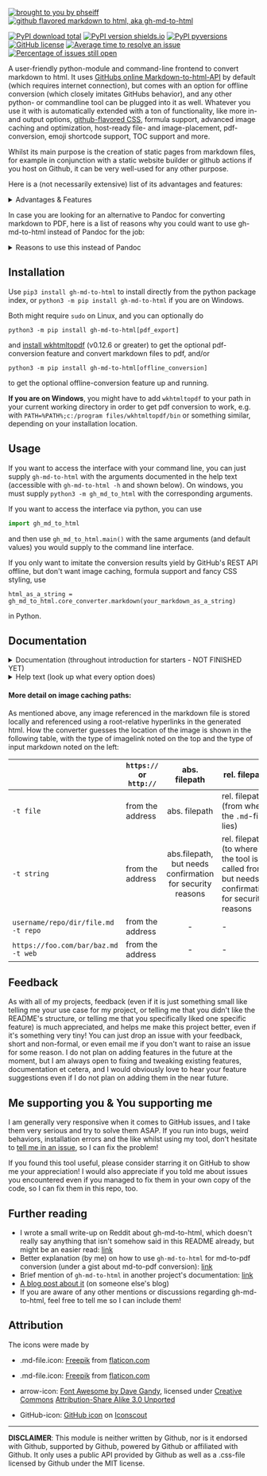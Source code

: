 [![brought to you by phseiff](https://phseiff.com/images/brought-to-you-by-phseiff.svg)](https://github.com/phseiff)
[![github flavored markdown to html, aka gh-md-to-html](https://raw.githubusercontent.com/phseiff/github-flavored-markdown-to-html/master/docs/header.svg)](https://github.com/phseiff/github-flavored-markdown-to-html)

<!-- [![HitCount](http://hits.dwyl.com/phseiff/github-flavored-markdown-to-html.svg)](http://hits.dwyl.com/phseiff/github-flavored-markdown-to-html) -->
[![PyPI download total](https://img.shields.io/pypi/dm/gh-md-to-html.svg)](https://pypistats.org/packages/gh-md-to-html)
[![PyPI version shields.io](https://img.shields.io/pypi/v/gh-md-to-html.svg)](https://pypi.python.org/pypi/gh-md-to-html/)
[![PyPI pyversions](https://img.shields.io/pypi/pyversions/gh-md-to-html.svg)](https://pypi.python.org/pypi/gh-md-to-html/)
[![GitHub license](https://img.shields.io/github/license/phseiff/github-flavored-markdown-to-html.svg)](https://github.com/phseiff/github-flavored-markdown-to-html/blob/master/LICENSE.txt)
[![Average time to resolve an issue](http://isitmaintained.com/badge/resolution/phseiff/github-flavored-markdown-to-html.svg)](http://isitmaintained.com/project/phseiff/github-flavored-markdown-to-html)
[![Percentage of issues still open](http://isitmaintained.com/badge/open/phseiff/github-flavored-markdown-to-html.svg)](http://isitmaintained.com/project/phseiff/github-flavored-markdown-to-html)
<!-- ![Health measured by landscape.io](https://landscape.io/github/phseiff/github-flavored-markdown-to-html/master/landscape.png) -->

A user-friendly python-module and command-line frontend to convert markdown to html. It uses
[GitHubs online Markdown-to-html-API](https://docs.github.com/en/rest/reference/markdown) by default (which requires
internet connection), but comes with an option for offline conversion (which closely imitates GitHubs behavior), and any other python- or commandline tool can be plugged into it as well.
Whatever you use it with is automatically extended with a ton of functionality, like more in- and output options,
[github-flavored CSS](https://github.githubassets.com/assets/gist-embed-52b3348036dbd45f4ab76e44de42ebc4.css), formula
support, advanced image caching and optimization, host-ready file- and image-placement, pdf-conversion, emoji shortcode support, TOC support and more.

Whilst its main purpose is the creation of static pages from markdown files, for example in conjunction with a static
website builder or github actions if you host on Github, it can be very well-used for any other purpose.

Here is a (not necessarily extensive) list of its advantages and features:

<details><summary>Advantages & Features</summary>

<!--Advantages include<sup>(sorted by importance; skip the rest as soon as you're convinced!</sup>-->:

* Lets you specify the markdown to convert as a string, as a repository path, as a local
  file name or as a hyperlink.
* Pulls any images referenced in the markdown files from the web/ your local storage and
  places them in a directory relative to your specified website root, so the resulting file structure is host-ready for
  static sites. Multiple arguments allow the customization of the saving locations, but the images will always be
  referenced correctly in the resulting html files. This is especially useful since it reflects GitHub's behavior to serve cached copies of README-images instead of linking to them directly, reducing tracking and possibly downscaling overlarge images in the process.
* Creates all links as root-relative hyperlinks and lets you specify the root directory
  as well as the locations for css and images, but uses smart standard values for
  everything.
* Supports inline LaTeX-formulas (use `$`-formula-`$` to use them), which GitHub usually doesn't. gh-md-to-html uses
  [LaTeX](https://www.tug.org/texlive/) and [dvisvgm](https://dvisvgm.de/) if they are both installed (advantage: fast,
  requires no internet), and otherwise the [Codecogs EqnEditor](https://latex.codecogs.com/) (advantage: doesn't require
  you to install 3 GB of LaTeX libraries) to achieve this.
* Supports exporting to pdf with or without Github styling, using the
  [pdfkit](https://pypi.org/project/pdfkit/) python module (if it is installed).
* Tested and optimized to look good when using [DarkReader](https://github.com/darkreader/darkreader) (the
  .js-module as well as the browser extension). This is especially relevant considering that DarkReader doesn't usually
  shift the colors of svg images, and the formulas added by gh-md-to-html's formula support are embedded as inline svg.
  gh-md-to-html ensured that the formulas are the same color as the text, shifted in accordance with DarkReader's
  current/enabled colorscheme.
* Supports umlauts and other non-ascii-characters in plain text as well as in multiline code blocks, which the github
  REST api usually doesn't.
* Allows you to choose which tool or module to use at its core for the basic markdown to html conversion.
* Styles its output with github's README-css (can be turned off).
* Allows you to choose a width for the box surrounding the text; this can increase readability if you intend to host the
  markdown file stand-alone rather than embedded into a different html file (see
  [#25](https://github.com/phseiff/github-flavored-markdown-to-html/issues/25) and
  [Wikipedia](https://en.wikipedia.org/wiki/Line_length)).
* Comes with an optional support for the use of `[[_TOC_]]`, `{:toc}` and `[toc]` at the beginning of an otherwise empty
  line to create a table of content for the document, like GitLab-flavored markdown does, among others.
* Comes with an option to compress and downscale all images referenced in the markdown file (does not affect the
  original images) with a specified background color (default is white) for converting RGBA to RGB, and a specified
  compression rate (default is 90). Images with a specified width or height attribute in pixels get scaled down to that
  size to reduce loading time. This helps severely reduce the size of generated pages for markdown files with lots of
  images. There is also an option to save all images in multiple sizes and let the html viewer/browser pick the one
  fitting for the viewport size (using the img srcset attribute), thus making gh-md-to-html the only md-to-html
  converter with builtin srcset support for image load reduction.
* If two equal images from equal or different sources are referenced in the given markdown file, and both would be saved
  in the same resolution et cetera, both are pointed to the same copy in the generated html to minimize loading
  overhead.
* Comes with an option to closely imitate GitHub's markdown-to-html-conversion behavior offline!
* Emoji shortcode support.
* Probably even more than that - this list here is no longer maintained, refer to the documentation further down this README for all options.

</details>

In case you are looking for an alternative to Pandoc for converting markdown to PDF, here is a list of reasons why you could want to use gh-md-to-html instead of Pandoc for the job:

<details><summary>Reasons to use this instead of Pandoc</summary>

Whilst using pandoc to convert from markdown to pdf usually yields more beautiful results (pandoc uses LaTeX, after
all), gh-md-to-html has its own set of advantages when it comes to quickly converting complex files for a homework
assignment or other purposes where reliability weights more than beauty:

* pandoc converts .md to LaTeX and then renders it to pdf, which means that images embedded in the .md are shown where
  they fit best in the .pdf and not, as one would expect it from a .md-file, exactly where they were embedded.
* pandoc's pandoc-flavored markdown supports formulas; however, some specific rules apply regarding the amount of
  whitespace cornering the `$`-signs and what characters the formula may start with. These rules do not apply in some
  common markdown editors like MarkText, though, which leads to lots of frustration when formulas that worked in the
  editor don't work anymore when converting with pandoc (MarkText's own export-to-pdf-function sometimes fails on
  formula-heavy files without an error message, though, which makes it even less reliable). The worst part is that,
  whenever pandoc fails converting .md to .pdf because of this, it shows the line number of the error based on the
  intermediate .tex-file instead of the input .md-file, which makes it difficult to find the problem's root.
  As you might have guessed, gh-md-to-html couldn't care less about the amount of whitespace you start your formulas
  with, leaving this decision up to you.
* pandoc supports multiple markdown flavors. The sole formula-supporting one of these is pandoc-flavored markdown, which
  comes with some quite specific requirements regarding the amount of trailing whitespace before a sub-list in a nested
  list, and other requirements to create multi-line bullet point entries. These requirements are not fulfilled my many
  markdown-editors (such as MarkText) and not required by many other markdown flavors, causing pandoc to not render
  multiline bullet point entries and nestled lists correctly in many cases.
  gh-md-to-html, on the other hand, supports **both** nested lists like you would expect it, **and** formulas, releasing
  the burden of having to edit entire markdown files to make then work with pandoc's md-to-html-conversion from your
  shoulders.

To sum it up, pandoc's md-to-pdf-conversion acts quite unusual when it comes to images, nested lists, multiline bullet
point entries, or formulas, and gh-md-to-html does not.

</details>

## Installation

Use `pip3 install gh-md-to-html` to install directly from the python package index, or `python3 -m pip install gh-md-to-html` if
you are on Windows.

Both might require `sudo` on Linux, and you can optionally do

```
python3 -m pip install gh-md-to-html[pdf_export]
```

and [install wkhtmltopdf](https://wkhtmltopdf.org/downloads.html) (v0.12.6 or greater) to get the optional pdf-conversion feature and convert markdown files to pdf, and/or

```
python3 -m pip install gh-md-to-html[offline_conversion]
```

to get the optional offline-conversion feature up and running.

**If you are on Windows**, you might have to add `wkhtmltopdf` to your path in your current working directory in order to get pdf conversion to work, e.g. with `PATH=%PATH%;c:/program files/wkhtmltopdf/bin` or something similar, depending on your installation location.

## Usage

If you want to access the interface with your command line, you can just supply
`gh-md-to-html` with the arguments documented in the help text (accessible with
`gh-md-to-html -h` and shown below). On windows, you must supply `python3 -m gh_md_to_html` with the corresponding
arguments.

If you want to access the interface via python, you can use

```python
import gh_md_to_html
```

and then use `gh_md_to_html.main()` with the same arguments (and default values) you would
supply to the command line interface.

If you only want to imitate the conversion results yield by GitHub's REST API offline, but don't want image caching,
formula support and fancy CSS styling, use

```
html_as_a_string = gh_md_to_html.core_converter.markdown(your_markdown_as_a_string)
```

in Python.

<!--
If you call `gh-md-to-html foo.md` without any additional options, you will get a file called `foo.html` in the same directory as `foo.md`, with all the images referenced in `foo.md` in a folder called `images` and the required CSS in a folder called `github-markdown-css` (both linked by `foo.html` using absolute relative links).
-->

## Documentation

<details><summary>Documentation (throughout introduction for starters - NOT FINISHED YET)</summary>

<br>

* **Usage**: `gh-md-to-html <input_name> <optional_arguments>`

* **Default behavior**:<br>
  By default, gh-md-to-html takes a markdown file name as an argument, and saves the generated HTMl in a file of the same name, with `.html` instead of `.md`.<br>
  Some quirks:
  * The generated CSS is stored in `github-markdown-css/github-css.css` (add `-c` to make it inline instead).
  * All referenced images are cached, stored & referenced in `./images` (add `-i` to disable this).
  * All image & css links assume that you want to host the html file with your current directory as the root directory (add `-w` if you want to directly view it in a browser instead).
  * All `id`s and file-internal links are prefaced by `user-content-`, so you can embed the generated html in a bigger website without risking ID clashes.
  
* **Some common use cases**:<br>
  Through past issues, I realised that there are some very common use cases that most people seem to have for this module. Here are the most common ones, and which options and arguments to use for them:
  * **preview a GitHub README**: use `-i -w --math false --box-width 25cm`, though [grip](https://github.com/joeyespo/grip) might be more efficient for this purpose.
  * **preview a GitLab README**: see above, and add `--toc` to support GitLab's TOC syntax.
  * **as an alternative to pandoc-flavored markdown**: use `--math true --emoji-support 0 --dont-make-images-links true`.
  * **having everything in one file**: use `-i -c` to have everything in one file.

* **Converting markdown files from the web** with `--origin-type`:<br>
  You might want to not only convert a local markdown file, but also a file from a GitHub repository, a web-hosted one, or the contents of a string. Simply downloading these or storing them in a file is often not enough, since their location on the web also influences how the links to images they reference must be resolved. Luckily, gh-md-to-html has got your back!<br>
  There is a number of different arguments you can use to describe what kind of file the input you gave references:
  * `--origin-type file`: The default; takes a (relative or absolute) file path
  * `--origin-type repo`: Takes a pth to a markdown file in a github repository, in the format `<user_name>/<repo_name>/<branch-name>/<path_to_markdown>.md`.
  * `--origin-type web`: Takes the url of a web-hosted markdown file.
  * `--origin-type string`: Takes a string containing markdown.
  Some of these options you use influences how image links within the markdown file are resolved; a later section of this README outlines this in detail.

* **Fine-tuning what goes where**:<br>
  gh-md-to-html is written with the goal of generating a host-ready static website for you, with your current working directory as its root. Aside from using `-w` to disable this and allow you to view the generated file directly in a browser, there are a number of options that allow you to fine-tune what goes where, and most popularly, change the root of the website.
  There is no need to do so unless you want to for some reason, so don't bother reading this if you don't need to!
  * `--website-root`(or `-w`): Leaving this option empty, as discussed above, allows you to preview the generated html file directly in a browser (on most systems by double-clicking it) in case you don't want to host the generated html file, but you can also supply any directory that you want to use as the website's root to this. It defaults to your current working directory.
  * `--destination` (or `-d`): The path, relative to `--website-root`, in which the generated html file is stored. By default, the website root is used for this.
  * `--image-paths` (or `-i`): You can leave this empty to disable image caching, as described above (though this won't work in case you modified `--origin-type`), or supply a path relative to website-root to modify where images are stored. It defaults to `images`.<br>
    Image caching makes sure that two pixel-identical images are stored in the same file location, to minimize loading time for files with multiple identical images.
    The `image-paths`-directory isn't automatically emptied between multiple runs of gh-md-to-html for this reason, to ensure that this optimization can be used cross-file when converting multiple files in a bulk.
    <!-- You will have to manually empty it or wrap your own automization around gh-md-to-html to empty it between every run. -->
  * `--css-paths` (or `-c`): You can leave this empty to disable storing the CSS in an external CSS file (useful e.g. if you want to convert only one file), as described above, or supply a path relative to website-root to modify where the CSS file (called `github-css.css`) will be stored.
    The default is `github-markdown-css`.
  * `--output-name` (or `-n`): The file name under which to store the generated html file in the destination-directory.
    You can use `<name>` anywhere in this string, and it will automatically be replaced with the name of the markdown file, so, for example, `gh-md-to-html inp.md -n "<name>-conv.html"` will store the result in `ino-conv.html` (this doesn't work with `--origin-type string`, of course).<br>
    You can also use `-n print` in order to simply write the output to STDOUT (print it on the console) instead of saving it anywhere.
    The default value is `<name>.html`, so it adapts to your input file name.
  * `--output-pdf` (or `-p`): The file in which to store the generated pdf.
    You can use the `<name>`-syntax here as well. If the `-p`-option isn't used, no pdf will be generated (and you need to have followed the pdfkit & wkhtmltopdf installation instructions above to have this option work), but you can use `-p` without any arguments to have it use `<name>.pdf` as a sensitive file name default.

* **exporting as pdf**:<br>
  As mentioned above, you can export the generated HTML file as a pdf using the `--output-pdf`-option.
  Doing so requires you to have `wkhtmltopdf` installed (the Qt-patched version), to add it to the PATH (if you are on Windows), and to have `pdfkit` installed (e.g. via `pip3 install gh-md-to-html[offline_conversion]`), but all of these requirements are already outlined above in the [installation](#installation) section.<br>
  There are some things worth noting here, though. First of all, DO NOT use this option if you have valuable information in a file called `{yourpdfexportdestination}.html`, where `{yourpdfexportdestination}` is what you supplied to `-p`, since this file will be temporarily overwritten in the process; furthermore, do not use `-p` at all if you are supplying untrusted input to the `-x`-option.<br>
  There are also some options specifically tailored for use with `-p`; these are currently:
  * `--style-pdf` (or `-s`): Set this to `false` to disable styling the generated PDF file with GitHub's CSS. You might want to do this because the border that GitHub's CSS draws around the page can look counterintuitive in PDFs, though doing so can also negatively influence the appearance of other parts, so use this with a grain of salt.

* **changing which core markdown converter to use**:<br>
  gh-md-to-html doesn't actually do all that much heavy lifting itself when it comes to parsing markdown and converting it to PDF; instead, it wraps around a so-called "core converter" that does the basic conversion according to the markdown spec, and builds its own options, features, customizations and styling on top of that. By default, the GitHub markdown REST API is used for that, since it comes closest to what GitHub does with its READMEs, but you can also give gh-md-to-html any other basic markdown converter to work with.

  gh-md-to-html also comes with two build-in alternative core converters to use, that imitate GitHub's REST API as close as possible whilst adding their own personal touch to it.

  Option to decide the core converter:
  * `--core-converter` (or `-o`): You can use this option to choose from a number of pre-defined core converters (see below) in case you want to differ from the default one.
  
    You can also supply a bash command (on UNIX/Linux systems) to this, or a cmd.exe command on Windows, in which `{md}` stands as a placeholder for where the shell-escaped input markdown will be inserted by gh-md-to-html. For example,<br>
    `gh-md-to-html inp.md -o "pandoc -f markdown -t html <<< {md}"`<br>
    will use pandoc as its core converter.<br/>
    You can also do so using multiple commands, like<br>
    `gh-md-to-html -o "printf {md} >> temp.md; pandoc -f markdown -t html temp.md; rm temp.md"`,<br>
    as long as the result is printed to stdout.
  
    If you use the Python-interface to gh-md-to-html, you can also supply any function that converts a markdown string into a html string to this argument. 
  
  Pre-defined core converters that you can easily supply to `--core-converter` as strings:
  * `OFFLINE`: Imitates GitHub's markdown REST API, but offline using mistune. This requires the optional dependencies for "offline_conversion" to be satisfied, by using `pip3 install gh-md-to-html[offline_conversion]` or `pip3 install mistune>=2.0.0rc1`.
  * `OFFLINE+`: Behaves identical to OFFLINE, but it doesn't remove potentially harmful content like javascript and css like the GitHub REST API usually does. DO NOT USE THIS FEATURE unless you need a way to convert secure manually-checked markdown files without having all your inline js/styling stripped away!

* **support for inline-formulas**:<br>
  `gh-md-to-html` supports, by default, inline formulas (no matter which core converter, see above, you use).
  This means that you can write a LaTeX formula between two dollar signs on the same line, and it will be replaced with an SVG image displaying said formula. For example, <br>
  `$e = m \cdot c^2$`<br>
  will add Einstein's famous formula as a svg image, well-aligned with the rest of the text surrounding it, into your document.

  `gh-md-to-html` always tries to use your local LaTeX installation to do this conversion (advantage: fast and doesn't require internet).
  However, if [LaTeX](https://www.tug.org/texlive/) or [dvisvgm](https://dvisvgm.de/) are not installed or it can't find them, it uses [an online converter](https://latex.codecogs.com/) (advantage: doesn't require you to install 3 GB of LaTeX libraries) to achieve this.

  You can use the following options to modify this behavior:
  * `--math` (or `-m`): Set this to `false` to disable formula rendering.
  * `--suppress-online-fallbacks`: Set this to `true` to disable the online fallback for formula rendering, raising an error if its requirements aren't locally installed or can't be found for some reason.

* **image caching and image compression**:<br>
  As explained in-depth above, gh-md-to-html saves images so they can all be loaden from the same folder. This comes with the advantages of
  * potentially reducing tracking (in case the images where hosted on a 3rd-party website)
  * reducing the number of DNS lookups required to show your generated HTMl file (in case the images where hosted on different 3rd-party websites)
  * reducing the number of images to load (if one or multiple md files you intend to host or view as html files contain the same or pixel-identical images)
  
  In addition to these advantages, gh-md-to-html also allows you to set a level of image compression to use for these images. If you decide to do so, every image will be converted to JPEG (using a background color and quality settings of your liking), and images will be downscaled if the generated html states that they won't be needed at their full size anyways (you can make use of this e.g. by using `<img>`-tags directly in your document and supplying them with an explicit `width` or `height` value).

  gh-md-to-html is also the only markdown converter capable of making use of the html `srcset`-attribute, which allows the generated document to reference several differently scaled versions of the same image, of whom the browser will then load the smallest large-enough one on smaller screen sizes, leading to great load reductions e.g. on mobile.
  Enabling this feature can lead to further loading time reductions without sacrificing any visible image quality, which makes gh-md-to-html the best choice if you want to generate fast-loading websites from your image-heavy markdown files.

  The option to use for all of this is
  * `--compress-images`.<br>
    and it accepts a piece of JSON data with the following attributes:
    * `bg-color`: the color to use as a background color when converting RGBA-images to jpeg (an RGB-format).
      Defaults to "`white`" and accepts almost any HTML5 color-value ("`#FFFFFF`", "`#ffffff`", "`white`" and "`rgb(255, 255, 255)`" would've all been valid values).
    * `progressive`: Save images as progressive jpegs.
      Default is False.
    * `srcset`: Save differently scaled versions of the image and provide them to the image in its srcset attribute.
      Defaults to False.
      Takes an array of different widths or `True`, which serves as a shortcut for "`[500, 800, 1200, 1500, 1800, 2000]`".
    * `quality`: a value from 0 to 100 describing at which quality the images should be saved.
      Defaults to 90.
      If a specific size is specified for a specific image in the html, the image is always converted to the right size *before* reducing the quality.
    
    If this argument is left empty, no compression is used at all.
    If this argument is set to True, all default values are used.
    If it is set to json data and some values are omitted, the defaults ones are used for these.
  
    You can also pass a dict instead of a string containing JSON data if you are using this option in the Python frontend.
  
    Image compression won't work, for obvious reasons, if you use `-i` to disable image caching.

* **my personal choices**:<br>
  GitHub-flavored markdown and markdown in general makes some unpopular choices, and gh-md-to-html, imitating it, also makes a lot of these. If your goal isn't to be as close as possible to (github-flavored) markdown, and you want to utilize the full power that gh-md-to-html offers to the fullest, I recommend the following (very opinionated) list of settings and options. Note that some of these aren't safe when converting user-generated content, though.
  * `--math true`: This is already enabled by default, so not really a recommendation, but you'll most likely want to have LaTeX math support in your file.
  * `--core-converter OFFLINE+`: This converts the markdown files offline instead of using GitHub's REST API, and allows the use of unsafe things like inline code and every html you could wish for in your markdown file.
  * `--compress-images`: There are many ways to finetune this options, but it allows for some great optimizations on the cached images, including the use of the HTML  `srcset`-attribute, which no other markdown converter currently supports afaik.
  * `--box-width 25cm`: You'll most likely want to limit the width of the box in which the generated website's content is displayed [for reasons of readability](https://en.wikipedia.org/wiki/Line_length), unless you plan to embed the generated html into a bigger html file.
  * `--toc true`: This allows you to use `[[_TOC_]]` as a shortcut for a table of contents in the generated file.
  * `--dont-make-images-links true`: By default, GitHub wraps every image into a link to the image source, unless the image is already wrapped into a different link. This option disables this behavior for more control over your image's links.
  * `--emoji-support 2`: gh-md-to-html supports using emoji shortcodes, like `:joy:`, which are then replaced with emojis in the generated html file. `--emoji-support 2` takes this one level further this by allowing you to use your own custom emojis, so `:path/to/funny_image.png:` will add `funny_image.png` as an emoji-sized emoji into the text.
  * `--soft-wrap-in-code-boxes true`: By default, GitHub displays its multiline code boxes with a horizontal scrollbar if they are at a risk of overflowing. Use this option to have (imho more reasonable) soft-wrap in code boxes instead.

</details>

<details><summary>Help text (look up what every option does)</summary>
All arguments and how they work are documented in the help text of the program, which looks like the following.

Please note that the options are listed ordered by relevance, and all of them have sensible defaults, so don't feel overwhelmed by how many there are;
you can just read through them until you find what you where looking for, and safely ignore the rest.<br/>
Most of the options are meant to customize default behavior, so none of them are mandatory for most use cases.

```
{help}
```

</details>

#### More detail on image caching paths:

As mentioned above, any image referenced in the markdown file is stored locally and
referenced using a root-relative hyperlinks in the generated html. How the converter
guesses the location of the image is shown in the following table, with the type of imagelink noted on the top and the type of input markdown noted on the left:

|                                     | `https://` or `http://` | abs. filepath                                             | rel. filepath                                                                                 | starting with `/` (e.g. `/imagedir/image.png`) | not starting with `/` (e.g. `imagedir/image.png`) |
| ----------------------------------- | ----------------------- |:---------------------------------------------------------:| --------------------------------------------------------------------------------------------- | ---------------------------------------------- | ------------------------------------------------- |
| `-t file`                           | from the address        | abs. filepath                                             | rel. filepath (from where the `.md`-file lies)                                                | -                                              | -                                                 |
| `-t string`                         | from the address        | abs.filepath, but needs confirmation for security reasons | rel. filepath (to where the tool is called from), but needs confirmation for security reasons | -                                              | -                                                 |
| `username/repo/dir/file.md -t repo` | from the address        | -                                                         | -                                                                                             | `username/repo/imagedir/image.png`             | `username/repo/dir/imagedir/image.png`            |
| `https://foo.com/bar/baz.md -t web` | from the address        | -                                                         | -                                                                                             | `https://foo.com/image.png`                    | `https://foo.com/bar/image.png`                   |

<!--

## Demonstration

I added the following demonstration, whose files where created from the root directory of this projects directory, which relates to the root directory of the site I am hosting them on:

| generated with:                                                                                                                                                                         | view:                                                                                   | demonstrates what:                                                                                                                        | notes:                                                                                                                                                                                                                                                   |
| ----------------------------------------------------------------------------------------------------------------------------------------------------------------------------------------| --------------------------------------------------------------------------------------- | ----------------------------------------------------------------------------------------------------------------------------------------- | -------------------------------------------------------------------------------------------------------------------------------------------------------------------------------------------------------------------------------------------------------- |
| gh-md-to-html github-flavored-markdown-to-html/README.md -d github-flavored-markdown-to-html/docs -c github-flavored-markdown-to-html/docs/css -f "test footer <3"                      | [here](https://phseiff.com/github-flavored-markdown-to-html/docs/README.html)           | html (+footer)                                                                                                                            |                                                                                                                                                                                                                                                          |
| gh-md-to-html github-flavored-markdown-to-html/README.md -n README-darkmode.html -d github-flavored-markdown-to-html/docs -c github-flavored-markdown-to-html/docs/css -r true          | [here](https://phseiff.com/github-flavored-markdown-to-html/docs/README-darkmode.html)  | html (without a footer) and that the html supports embedding the darkreader .js library without showing dark formulas on dark ground etc. | I injected the following into the html: <script type="text/javascript" src="https://phseiff.com/darkreader/darkreader.js"></script><script>DarkReader.setFetchMethod(window.fetch); DarkReader.auto({brightness: 100,contrast: 90, sepia: 10});</script> |
| gh-md-to-html github-flavored-markdown-to-html/README.md -d github-flavored-markdown-to-html/docs -n print -c github-flavored-markdown-to-html/docs/css -p README.pdf                   | [here](https://phseiff.com/github-flavored-markdown-to-html/docs/README.pdf)            | Converting to pdf.                                                                                                                        |                                                                                                                                                                                                                                                          |
| gh-md-to-html github-flavored-markdown-to-html/README.md -d github-flavored-markdown-to-html/docs -n print -c github-flavored-markdown-to-html/docs/css -p README-unstyled.pdf -s false | [here](https://phseiff.com/github-flavored-markdown-to-html/docs/README-unstyled.pdf)   | Converting to pdf without styling.                                                                                                        |                                                                                                                                                                                                                                                          |
| gh-md-to-html github-flavored-markdown-to-html/docs/math_test.md -d github-flavored-markdown-to-html/docs -c github-flavored-markdown-to-html/docs/css                                  | result [here](https://phseiff.com/github-flavored-markdown-to-html/docs/math_test.html) | Formula parsing (rendering is only marginally shown since it is done by a 3rd-party-service)                                              | Markdown source (for comparison) [here](https://phseiff.com/github-flavored-markdown-to-html/docs/math-test.md)                                                                                                                                          |

I also did the following demonstrations for automated image downloading, who where all successful (Note that they where run from the parent directory of my
repository and that instructions on how to run them can be found within the test files themselves. Also note that the test not only shows that images are stored
and embedded correctly, but also that images from different files using the same name stored within the same image directory don't overwrite each other.):

| input file:                                                                                    | output file:                                                                              | demonstrates:
| ---------------------------------------------------------------------------------------------- | ----------------------------------------------------------------------------------------- | --------------------------------------------------------------------------------------------------------------------------------- 
| [here](https://phseiff.com/github-flavored-markdown-to-html/docs/image_test_from_file.md)      | [here](https://phseiff.com/github-flavored-markdown-to-html/docs/image_test_from_file.html)    | loading markdown from a file, which contains images from the web as well as absolute and relative file paths.
| [here](https://phseiff.com/github-flavored-markdown-to-html/docs/image_test_from_string.md)    | [here](https://phseiff.com/github-flavored-markdown-to-html/docs/image_test_from_string.html)  | loading markdown from a string, which contains images from the web as well as absolute and relative file paths.
| [here](https://phseiff.com/github-flavored-markdown-to-html/docs/image_test_from_web.md)       | [here](https://phseiff.com/github-flavored-markdown-to-html/docs/image_test_from_web.html)     | loading markdown from an url, which contains images from the web as well as absolute and relative relative paths.
| [here](https://phseiff.com/github-flavored-markdown-to-html/docs/image_test_from_repo.md)      | [here](https://phseiff.com/github-flavored-markdown-to-html/docs/image_test_fromrepo.html)     | loading markdown from an repo, which contains images from the web as well as absolute and relative file paths (within the repo).

I also added a $formula$ here ($\sum_{i\ge e^2}^{7.3}\frac{4}{5}$) to demonstrate the formula rendering (which you won't see when viewing this README directly on github since, like I said, github usually doesn't support it.)

A directory listing of these example outputs- and inputs can be found
[here](https://phseiff.com/github-flavored-markdown-to-html/docs).

## Some Notes

In case you are not happy with the margin left and right of the text, you can manually adjust it  by modifying the margin-values hardcoded in prototype.html in this repository.
An other thing to note is that, even though gh-md-to-html supports multi line formulas, you may still use one (one!) dollar sign per line without it triggering a formula, since every
formula requires two of these. However, if you use two single dollar signs in two different columns of the same row off a table, your table will break. In the end, you are always better
off properly escaping dollar signs, even though we give you the freedom not to do so on one occasion per line!

When embedding images from disk (not via an url), you should ensure that the path you load the image from does not
contain whitespaces. Otherwise, the markdown code to embed the image will be shown like any other text within the
resulting html/pdf instead of being replaced with an image. I will eventually get to change this; if you want this to
be done ASAP, feel free to drop a comment under the corresponding issue, and I will get to work on it ASAP.

-->

## Feedback

As with all of my projects, feedback (even if it is just something small like telling me your use case for my project, or telling me that you didn't like the README's structure, or telling me that you specifically liked one specific feature) is much appreciated, and helps me make this project better, even if it's something very tiny!
You can just drop an issue with your feedback, short and non-formal, or even email me if you don't want to raise an issue for some reason.
I do not plan on adding features in the future at the moment, but I am always open to fixing and tweaking existing features, documentation et cetera, and I would obviously love to hear your feature suggestions even if I do not plan on adding them in the near future.

## Me supporting you & You supporting me

I am generally very responsive when it comes to GitHub issues, and I take them very serious and try to solve them ASAP.
If you run into bugs, weird behaviors, installation errors and the like whilst using my tool, don't hesitate to [tell me in an issue](https://github.com/phseiff/github-flavored-markdown-to-html/issues/new), so I can fix the problem!

If you found this tool useful, please consider starring it on GitHub to show me your appreciation!
I would also appreciate if you told me about issues you encountered even if you managed to fix them in your own copy of the code, so I can fix them in this repo, too.

<!--

## Known Usages

This tool is already used by

* [myself](https://github.com/phseiff) (for homework assignments in pdf-format four times a week, so you can rest assured that yes, the person
  maintaining it is also using it themselves)
* [my website](https://phseiff.com) (uses it in its website builder, as detailed in [this blog post of mine](https://phseiff.com/e/why-i-like-my-website/))
* feel free to tell me via an issue if you want to be included in this list!

-->

## Further reading

* I wrote a small write-up on Reddit about gh-md-to-html, which doesn't really say anything that isn't somehow said in this README already, but might be an easier read:
  [link](https://www.reddit.com/r/Markdown/comments/lyivyg/ghmdtohtml_convert_githubflavored_markdown_to/)
* Better explanation (by me) on how to use `gh-md-to-html` for md-to-pdf conversion (under a gist about md-to-pdf conversion):
  [link](https://gist.github.com/justincbagley/ec0a6334cc86e854715e459349ab1446#gistcomment-3706145)
* Brief mention of `gh-md-to-html` in another project's documentation:
  [link](https://github.com/bearwalker/GitAtom/blob/42d84449f62f3e0880af49e8b1f3dd8f159062c6/GitAtomDocs.md#markdown-to-html)
* [A blog post about it](https://dev.to/siddharth2016/how-to-convert-markdown-to-html-using-python-4p1b) (on someone else's blog)
* If you are aware of any other mentions or discussions regarding gh-md-to-html, feel free to tell me so I can include them!

## Attribution

The icons were made by

* .md-file.icon: [Freepik](https://www.flaticon.com/authors/freepik) from [flaticon.com](https://www.flaticon.com/)

* .md-file.icon: [Freepik](https://www.flaticon.com/authors/freepik) from [flaticon.com](https://www.flaticon.com/)

* arrow-icon: [Font Awesome by Dave Gandy](https://fortawesome.github.com/Font-Awesome), licensed under
  [Creative Commons](https://en.wikipedia.org/wiki/en:Creative_Commons)
  [Attribution-Share Alike 3.0 Unported](https://creativecommons.org/licenses/by-sa/3.0/deed.en)

* GitHub-icon: [GitHub icon](https://iconscout.com/icons/github) on [Iconscout](https://iconscout.com/)
----

**DISCLAIMER**: This module is neither written by Github, nor is it endorsed with Github,
supported by Github, powered by Github or affiliated with Github. It only uses a public
API provided by Github as well as a .css-file licensed by Github under the MIT license.

